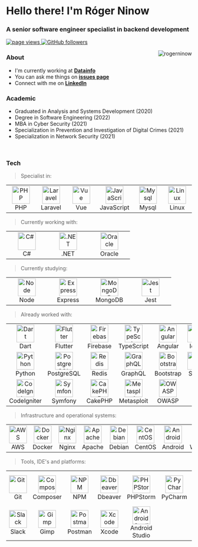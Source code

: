 # Hello there! I'm Róger Ninow
### A senior software engineer specialist in backend development

<p>
  <a href="https://github.com/rogerninow">
    <img src="https://komarev.com/ghpvc/?username=rogerninow" alt="page views" />
  </a>
  <a href="https://github.com/rogerninow?tab=followers">
    <img alt="GitHub followers" src="https://img.shields.io/github/followers/rogerninow?color=green&logo=github">
  </a>
</p>

<a href="https://github.com/rogerninow?tab=repositories">
  <img src="https://github-readme-stats.vercel.app/api?username=rogerninow&show_icons=true&count_private=true&include_all_commits=true" alt="rogerninow" align="right" />
</a>

### About

- I'm currently working at **[Datainfo]**
- You can ask me things on **[issues page]**
- Connect with me on **[LinkedIn]**

### Academic

- Graduated in Analysis and Systems Development (2020)
- Degree in Software Engineering (2022)
- MBA in Cyber Security (2021)
- Specialization in Prevention and Investigation of Digital Crimes (2021)
- Specialization in Network Security (2021)

<br>

### Tech

> Specialist in:

<table>
  <tr>
    <td align="center" width="96">
      <a href="https://www.php.net">
        <img src="https://cdn.jsdelivr.net/gh/devicons/devicon/icons/php/php-plain.svg" width="48" height="48" alt="PHP" />
      </a>
      <br>PHP
    </td>
    <td align="center" width="96">
      <a href="https://laravel.com">
        <img src="https://cdn.jsdelivr.net/gh/devicons/devicon/icons/laravel/laravel-plain.svg" width="48" height="48" alt="Laravel" />
      </a>
      <br>Laravel
    </td>
    <td align="center" width="96">
      <a href="https://vuejs.org">
        <img src="https://cdn.jsdelivr.net/gh/devicons/devicon/icons/vuejs/vuejs-original.svg" width="48" height="48" alt="Vue" />
      </a>
      <br>Vue
    </td>
    <td align="center" width="96">
      <a href="https://developer.mozilla.org/pt-BR/docs/Web/JavaScript">
        <img src="https://cdn.jsdelivr.net/gh/devicons/devicon/icons/javascript/javascript-original.svg" width="48" height="48" alt="JavaScript" />
      </a>
      <br>JavaScript
    </td>
    <td align="center" width="96"> 
      <a href="https://www.mysql.com" >
        <img src="https://cdn.jsdelivr.net/gh/devicons/devicon/icons/mysql/mysql-original.svg" width="48" height="48" alt="Mysql" />
      </a>
      <br>Mysql
    </td>
    <td align="center" width="96"> 
      <a href="https://www.linux.org" >
        <img src="https://cdn.jsdelivr.net/gh/devicons/devicon/icons/linux/linux-original.svg" width="48" height="48" alt="Linux" />
      </a>
      <br>Linux
    </td>
  </tr>
</table>

> Currently working with:

<table>
  <tr>
    <td align="center" width="96">
      <a href="https://docs.microsoft.com/pt-br/dotnet/csharp">
        <img src="https://cdn.jsdelivr.net/gh/devicons/devicon/icons/csharp/csharp-original.svg" width="48" height="48" alt="C#" />
      </a>
      <br>C#
    </td>
    <td align="center" width="96">
      <a href="https://docs.microsoft.com/pt-br/dotnet/csharp">
        <img src="https://cdn.jsdelivr.net/gh/devicons/devicon/icons/dot-net/dot-net-original.svg" width="48" height="48" alt=".NET" />
      </a>
      <br>.NET
    </td>
    <td align="center" width="96"> 
      <a href="https://www.oracle.com/br/database">
        <img src="https://cdn.jsdelivr.net/gh/devicons/devicon/icons/oracle/oracle-original.svg" width="48" height="48" alt="Oracle" />
      </a>
      <br>Oracle
    </td>
  </tr>
</table>

> Currently studying:

<table>
  <tr>
     <td align="center" width="96"> 
      <a href="https://nodejs.org" >
        <img src="https://cdn.jsdelivr.net/gh/devicons/devicon/icons/nodejs/nodejs-original.svg" width="48" height="48" alt="Node" />
      </a>
      <br>Node
    </td>
    <td align="center" width="96"> 
      <a href="https://expressjs.com/pt-br" >
        <img src="https://cdn.jsdelivr.net/gh/devicons/devicon/icons/express/express-original.svg" width="48" height="48" alt="Express" />
      </a>
      <br>Express
    </td>
    <td align="center" width="96"> 
      <a href="https://www.mongodb.com/pt-br" >
        <img src="https://cdn.jsdelivr.net/gh/devicons/devicon/icons/mongodb/mongodb-original.svg" width="48" height="48" alt="MongoDB" />
      </a>
      <br>MongoDB
    </td>
    <td align="center" width="96"> 
      <a href="https://jestjs.io/pt-BR" >
        <img src="https://cdn.jsdelivr.net/gh/devicons/devicon/icons/jest/jest-plain.svg" width="48" height="48" alt="Jest" />
      </a>
      <br>Jest
    </td>
  </tr>
</table>

> Already worked with:

<table>
  <tr>
    <td align="center" width="96">
      <a href="https://dart.dev">
        <img src="https://cdn.jsdelivr.net/gh/devicons/devicon/icons/dart/dart-original.svg" width="48" height="48" alt="Dart" />
      </a>
      <br>Dart
    </td>
    <td align="center" width="96">
      <a href="https://flutter.dev">
        <img src="https://cdn.jsdelivr.net/gh/devicons/devicon/icons/flutter/flutter-original.svg" width="48" height="48" alt="Flutter" />
      </a>
      <br>Flutter
    </td>
    <td align="center" width="96">
      <a href="https://firebase.google.com" >
        <img src="https://cdn.jsdelivr.net/gh/devicons/devicon/icons/firebase/firebase-plain.svg" width="48" height="48" alt="Firebase" />
      </a>
      <br>Firebase
    </td>
    <td align="center" width="96"> 
      <a href="https://www.typescriptlang.org" >
        <img src="https://cdn.jsdelivr.net/gh/devicons/devicon/icons/typescript/typescript-original.svg" width="48" height="48" alt="TypeScript" />
      </a>
      <br>TypeScript
    </td>
    <td align="center" width="96">
      <a href="https://angular.io" >
        <img src="https://cdn.jsdelivr.net/gh/devicons/devicon/icons/angularjs/angularjs-original.svg" width="48" height="48" alt="Angular" />
      </a>
      <br>Angular
    </td>
    <td align="center" width="96"> 
      <a href="https://ionicframework.com" >
        <img src="https://cdn.jsdelivr.net/gh/devicons/devicon/icons/ionic/ionic-original.svg" width="48" height="48" alt="Ionic" />
      </a>
      <br>Ionic
    </td>
    <td align="center" width="96">
      <a href="https://wordpress.com/pt-br" >
        <img src="https://cdn.jsdelivr.net/gh/devicons/devicon/icons/wordpress/wordpress-plain.svg" width="48" height="48" alt="Wordpress" />
      </a>
      <br>Wordpress
    </td>
    <td align="center" width="96"> 
      <a href="https://magento.com" >
        <img src="https://cdn.jsdelivr.net/gh/devicons/devicon/icons/magento/magento-original.svg" width="48" height="48" alt="Magento" />
      </a>
      <br>Magento
    </td>
  </tr>
  <tr>
    <td align="center" width="96"> 
      <a href="https://www.python.org" >
        <img src="https://cdn.jsdelivr.net/gh/devicons/devicon/icons/python/python-original.svg" width="48" height="48" alt="Python" />
      </a>
      <br>Python
    </td>
    <td align="center" width="96"> 
      <a href="https://www.postgresql.org" >
        <img src="https://cdn.jsdelivr.net/gh/devicons/devicon/icons/postgresql/postgresql-original.svg" width="48" height="48" alt="PostgreSQL" />
      </a>
      <br>PostgreSQL
    </td>
    <td align="center" width="96"> 
      <a href="https://www.python.org" >
        <img src="https://cdn.jsdelivr.net/gh/devicons/devicon/icons/redis/redis-original.svg" width="48" height="48" alt="Redis" />
      </a>
      <br>Redis
    </td>
    <td align="center" width="96"> 
      <a href="https://graphql.org" >
        <img src="https://cdn.jsdelivr.net/gh/devicons/devicon/icons/graphql/graphql-plain.svg" width="48" height="48" alt="GraphQL" />
      </a>
      <br>GraphQL
    </td>
    <td align="center" width="96">
      <a href="https://getbootstrap.com" >
        <img src="https://cdn.jsdelivr.net/gh/devicons/devicon/icons/bootstrap/bootstrap-plain.svg" width="48" height="48" alt="Bootstrap" />
      </a>
      <br>Bootstrap
    </td>
    <td align="center" width="96"> 
      <a href="https://sass-lang.com" >
        <img src="https://cdn.jsdelivr.net/gh/devicons/devicon/icons/sass/sass-original.svg" width="48" height="48" alt="SASS" />
      </a>
      <br>SASS
    </td>
    <td align="center" width="96"> 
      <a href="https://jquery.com">
        <img src="https://cdn.jsdelivr.net/gh/devicons/devicon/icons/jquery/jquery-original.svg" width="48" height="48" alt="Jquery" />
      </a>
      <br>Jquery 
    </td>
    <td align="center" width="96"> 
      <a href="https://www.embarcadero.com/br/products/delphi">
        <img src="https://www.embarcadero.com/images/logos/logo-page/Delphi_FINAL_ICONS_1024.png" width="48" height="48" alt="Delphi" />
      </a>
      <br>Delphi
    </td>
  </tr>
  <tr>
    <td align="center" width="96">
      <a href="https://codeigniter.com">
        <img src="https://cdn.jsdelivr.net/gh/devicons/devicon/icons/codeigniter/codeigniter-plain.svg" width="48" height="48" alt="CodeIgniter" />
      </a>
      <br>CodeIgniter
    </td>
    <td align="center" width="96">
      <a href="https://symfony.com">
        <img src="https://cdn.jsdelivr.net/gh/devicons/devicon/icons/symfony/symfony-original.svg" width="48" height="48" alt="Symfony" />
      </a>
      <br>Symfony
    </td>
    <td align="center" width="96">
      <a href="https://cakephp.org">
        <img src="https://cdn.jsdelivr.net/gh/devicons/devicon/icons/cakephp/cakephp-original.svg" width="48" height="48" alt="CakePHP" />
      </a>
      <br>CakePHP
    </td>
    <td align="center" width="96"> 
      <a href="https://www.metasploit.com">
        <img src="https://pbs.twimg.com/profile_images/580131056629735424/2ENTk2K2.png" width="48" height="48" alt="Metasploit" />
      </a>
      <br>Metasploit
    </td>
    <td align="center" width="96"> 
      <a href="https://owasp.org">
        <img src="https://repository-images.githubusercontent.com/34677782/c00f6a80-8c32-11e9-8c45-ae2e91b28c90" width="48" height="48" alt="OWASP" />
      </a>
      <br>OWASP
    </td>
  </tr>
</table>

> Infrastructure and operational systems:

<table>
  <tr>
    <td align="center" width="96">
      <a href="https://aws.amazon.com">
        <img src="https://cdn.jsdelivr.net/gh/devicons/devicon/icons/amazonwebservices/amazonwebservices-original.svg" width="48" height="48" alt="AWS" />
      </a>
      <br>AWS
    </td>
    <td align="center" width="96">
      <a href="https://www.docker.com" >
        <img src="https://cdn.jsdelivr.net/gh/devicons/devicon/icons/docker/docker-original.svg" width="48" height="48" alt="Docker" />
      </a>
      <br>Docker
    </td>
    <td align="center" width="96">
      <a href="https://www.nginx.com">
        <img src="https://cdn.jsdelivr.net/gh/devicons/devicon/icons/nginx/nginx-original.svg" width="48" height="48" alt="Nginx" />
      </a>
      <br>Nginx
    </td>
    <td align="center" width="96">
      <a href="https://www.apache.org">
        <img src="https://cdn.jsdelivr.net/gh/devicons/devicon/icons/apache/apache-original.svg" width="48" height="48" alt="Apache" />
      </a>
      <br>Apache
    </td>
    <td align="center"  width="96">
      <a href="https://www.debian.org/index.pt.html">
        <img src="https://cdn.jsdelivr.net/gh/devicons/devicon/icons/debian/debian-original.svg" width="48" height="48" alt="Debian" />
      </a>
      <br>Debian
    </td>
    <td align="center" width="96">
      <a href="https://www.centos.org">
        <img src="https://wiki.centos.org/ArtWork/Brand/Logo?action=AttachFile&do=get&target=centos-symbol.svg" width="48" height="48" alt="CentOS" />
      </a>
      <br>CentOS
    </td>
    <td align="center" width="96">
      <a href="https://www.android.com/intl/pt-BR_br">
        <img src="https://cdn.jsdelivr.net/gh/devicons/devicon/icons/android/android-original.svg" width="48" height="48" alt="Android" />
      </a>
      <br>Android
    </td>
    <td align="center" width="96">
      <a href="https://www.microsoft.com/pt-br/windows/">
        <img src="https://cdn.jsdelivr.net/gh/devicons/devicon/icons/windows8/windows8-original.svg" width="48" height="48" alt="Windows" />
      </a>
      <br>Windows
    </td>
  </tr>
</table>

> Tools, IDE's and platforms:

<table>
  <tr>
    <td align="center" width="96">
      <a href="https://git-scm.com">
        <img src="https://cdn.jsdelivr.net/gh/devicons/devicon/icons/git/git-original.svg" width="48" height="48" alt="Git" />
      </a>
      <br>Git
    </td>
     <td align="center"  width="96">
      <a href="https://getcomposer.org">
        <img src="https://cdn.jsdelivr.net/gh/devicons/devicon/icons/composer/composer-original.svg" width="48" height="48" alt="Composer" />
      </a>
      <br>Composer
    </td>
    <td align="center" width="96">
        <a href="https://www.npmjs.com">
        <img src="https://cdn.jsdelivr.net/gh/devicons/devicon/icons/npm/npm-original-wordmark.svg" width="48" height="48" alt="NPM" />
      </a>
      <br>NPM
    </td>
    <td align="center" width="96">
        <a href="https://dbeaver.io">
        <img src="https://upload.wikimedia.org/wikipedia/commons/thumb/b/b5/DBeaver_logo.svg/2048px-DBeaver_logo.svg.png" width="48" height="48" alt="Dbeaver" />
      </a>
      <br>Dbeaver
    </td>
    <td align="center" width="96"> 
      <a href="https://www.jetbrains.com/pt-br/phpstorm" >
        <img src="https://cdn.jsdelivr.net/gh/devicons/devicon/icons/phpstorm/phpstorm-original.svg" width="48" height="48" alt="PHPStorm" />
      </a>
      <br>PHPStorm
    </td>
    <td align="center" width="96">
      <a href="https://www.jetbrains.com/pt-br/pycharm">
        <img src="https://cdn.jsdelivr.net/gh/devicons/devicon/icons/pycharm/pycharm-original.svg" width="48" height="48" alt="PyCharm">
      </a>
      <br>PyCharm
    </td>
    <td align="center" width="96">
        <a href="https://visualstudio.microsoft.com/pt-br">
        <img src="https://cdn.jsdelivr.net/gh/devicons/devicon/icons/visualstudio/visualstudio-plain.svg" width="48" height="48" alt="Composer" />
      </a>
      <br>Visual Studio
    </td>
    <td align="center" width="96">
        <a href="https://code.visualstudio.com">
        <img src="https://cdn.jsdelivr.net/gh/devicons/devicon/icons/vscode/vscode-original.svg" width="48" height="48" alt="VS Code" />
      </a>
      <br>VS Code
    </td>
  </tr>
  <tr>
    <td align="center" width="96">
      <a href="https://slack.com/intl/pt-br/">
        <img src="https://cdn.jsdelivr.net/gh/devicons/devicon/icons/slack/slack-original.svg" width="48" height="48" alt="Slack">
      </a>
      <br>Slack
    </td>
    <td align="center" width="96">
      <a href="https://www.gimp.org">
        <img src="https://cdn.jsdelivr.net/gh/devicons/devicon/icons/gimp/gimp-original.svg" width="48" height="48" alt="Gimp" />
      </a>
      <br>Gimp
    </td>
    <td align="center" width="96">
      <a href="https://www.postman.com">
        <img src="https://icon-library.com/images/postman-icon/postman-icon-6.jpg" width="48" height="48" alt="Postman" />
      </a>
      <br>Postman
    </td>
    <td align="center" width="96">
      <a href="https://developer.apple.com/xcode">
        <img src="https://codewithchris-wpengine.netdna-ssl.com/wp-content/uploads/2019/09/icons8-xcode-512.png" width="48" height="48" alt="Xcode" />
      </a>
      <br>Xcode
    </td>
    <td align="center" width="96">
      <a href="https://developer.android.com/studio">
        <img src="https://upload.wikimedia.org/wikipedia/commons/thumb/e/e3/Android_Studio_Icon_%282014-2019%29.svg/1200px-Android_Studio_Icon_%282014-2019%29.svg.png" width="48" height="48" alt="Android Studio" />
      </a>
      <br>Android Studio
    </td>
  </tr>
</table>

[datainfo]: https://www.datainfo.inf.br "Datainfo"
[issues page]: https://github.com/rogerninow/rogerninow/issues "rogerninow/issues"
[linkedin]: https://www.linkedin.com/in/rogerninow "Róger Ninow LinkedIn"